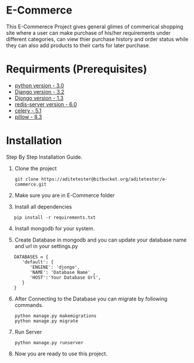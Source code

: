 # E-Commerce

This E-Commerece Project gives general glimes of commerical shopping site where a user can make purchase of his/her requirements under different categories, can view thier purchase history and order status while they can also add products to their carts for later purchase.

# Requirments (Prerequisites)

* [python version - 3.0](https://www.python.org/downloads/)  
* [Django version - 3.2](https://pypi.org/project/Django/) 
* [Djongo version - 1.3](https://pypi.org/project/djongo/)
* [redis-server version - 6.0](https://pypi.org/project/redis-server/)
* [celery - 5.1](https://pypi.org/project/celery/)
* [pillow - 8.3](https://pypi.org/project/Pillow/) 


# Installation 

Step By Step Installation Guide.

1. Clone the project

   ```git clone https://aditetester@bitbucket.org/aditetester/e-commerce.git```

2. Make sure you are in E-Commerce folder

3. Install all dependencies

```
   pip install -r requirements.txt
```

4. Install mongodb for your system.

5. Create Database in mongodb and you can update your database name and url in your settings.py 

```
   DATABASES = {
      'default': {
         'ENGINE': 'djongo',
         'NAME': 'Database Name' ,
         'HOST':'Your Database Url',        
      }
   }
```

6. After Connecting to the Database you can migrate by following commands.

   ```
   python manage.py makemigrations 
   python manage.py migrate
   ```
  
7. Run Server

   ```
   python manage.py runserver
   ```

8. Now you are ready to use this project.
  